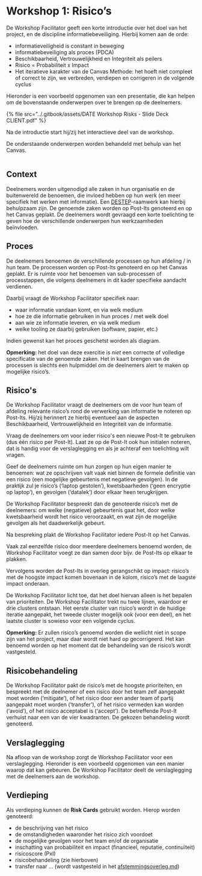 # Workshop 1: Risico’s

De Workshop Facilitator geeft een korte introductie over het doel van het project, en de discipline informatiebeveiliging. Hierbij komen aan de orde:

* informatieveiligheid is constant in beweging
* informatiebeveiliging als proces (PDCA)
* Beschikbaarheid, Vertrouwelijkheid en Integriteit als peilers
* Risico = Probabiliteit x Impact
* Het iteratieve karakter van de Canvas Methode: het hoeft niet compleet of correct te zijn, we verbreden, verdiepen en corrigeren in de volgende cyclus

Hieronder is een voorbeeld opgenomen van een presentatie, die kan helpen om de bovenstaande onderwerpen over te brengen op de deelnemers.

{% file src="../.gitbook/assets/DATE Workshop Risks - Slide Deck  CLIENT.pdf" %}

Na de introductie start hij/zij het interactieve deel van de workshop.

De onderstaande onderwerpen worden behandeld met behulp van het Canvas.

<figure><img src="../.gitbook/assets/Risico Canvas.png" alt=""><figcaption></figcaption></figure>

## Context

Deelnemers worden uitgenodigd alle zaken in hun organisatie en de buitenwereld de benoemen, die invloed hebben op hun werk (en meer specifiek het werken met informatie). Een [DESTEP](https://en.wikipedia.org/wiki/PEST\_analysis)-raamwerk kan hierbij behulpzaam zijn. De genoemde zaken worden op Post-Its genoteerd en op het Canvas geplakt. De deelnemers wordt gevraagd een korte toelichting te geven hoe de verschillende onderwerpen hun werkzaamheden beïnvloeden.

## Proces

De deelnemers benoemen de verschillende processen op hun afdeling / in hun team. De processen worden op Post-Its genoteerd en op het Canvas geplakt. Er is ruimte voor het benoemen van sub-processen of processtappen, die volgens deelnemers in dit kader specifieke aandacht verdienen.

Daarbij vraagt de Workshop Facilitator specifiek naar:

* waar informatie vandaan komt, en via welk medium
* hoe ze die informatie gebruiken in hun proces / met welk doel
* aan wie ze informatie leveren, en via welk medium
* welke tooling ze daarbij gebruiken (software, papier, etc.)

Indien gewenst kan het proces geschetst worden als diagram.

**Opmerking:** het doel van deze exercitie is _niet_ een correcte of volledige specificatie van de genoemde zaken. Het in kaart brengen van de processen is slechts een hulpmiddel om de deelnemers alert te maken op mogelijke risico’s.

## Risico's

De Workshop Facilitator vraagt de deelnemers om de voor hun team of afdeling relevante risico’s rond de verwerking van informatie te noteren op Post-Its. Hij/zij herinnert ze hierbij eventueel aan de aspecten Beschikbaarheid, Vertrouwelijkheid en Integriteit van de informatie.

Vraag de deelnemers om voor ieder risico's een nieuwe Post-It te gebruiken (dus één risico per Post-It). Laat ze op de Post-It ook hun initialen noteren, dat is handig voor de verslaglegging en als je achteraf een toelichting wilt vragen.

Geef de deelnemers ruimte om hun zorgen op hun eigen manier te benoemen: wat ze opschrijven valt vaak niet binnen de formele definitie van een risico (een mogelijke gebeurtenis met negatieve gevolgen). In de praktijk zul je risico’s (‘laptop gestolen’), kwetsbaarheden (‘geen encryptie op laptop’), en gevolgen (‘datalek’) door elkaar heen terugkrijgen.

De Workshop Facilitator bespreekt dan de genoteerde risico’s met de deelnemers: om welke (negatieve) gebeurtenis gaat het, door welke kwetsbaarheid wordt het risico veroorzaakt, en wat zijn de mogelijke gevolgen als het daadwerkelijk gebeurt.

Na bespreking plakt de Workshop Facilitator iedere Post-It op het Canvas.

Vaak zal eenzelfde risico door meerdere deelnemers benoemd worden, de Workshop Facilitator voegt ze dan samen door bijv. de Post-Its op elkaar te plakken.

Vervolgens worden de Post-Its in overleg gerangschikt op impact: risico’s met de hoogste impact komen bovenaan in de kolom, risico’s met de laagste impact onderaan.

De Workshop Facilitator licht toe, dat het doel hiervan alleen is het bepalen van prioriteiten. De Workshop Facilitator trekt nu twee lijnen, waardoor er drie clusters ontstaan. Het eerste cluster van risico’s wordt in de huidige iteratie aangepakt, het tweede cluster mogelijk ook (voor een deel), en het laatste cluster is sowieso voor een volgende cyclus.

**Opmerking:** Er zullen risico’s genoemd worden die wellicht niet in scope zijn van het project, maar daar wordt niet hard op gecorrigeerd. Het kan benoemd worden op het moment dat de behandeling van de risico’s wordt vastgesteld.

## Risicobehandeling

De Workshop Facilitator pakt de risico’s met de hoogste prioriteiten, en bespreekt met de deelnemer of een risico door het team zelf aangepakt moet worden (‘mitigate’), of het risico door een ander team of partij aangepakt moet worden (‘transfer’), of het risico vermeden kan worden (‘avoid’), of het risico acceptabel is (‘accept’). De betreffende Post-It verhuist naar een van de vier kwadranten. De gekozen behandeling wordt genoteerd.

## Verslaglegging

Na afloop van de workshop zorgt de Workshop Facilitator voor een verslaglegging. Hieronder is een voorbeeld opgenomen van een manier waarop dat kan gebeuren. De Workshop Facilitator deelt de verslaglegging met de deelnemers aan de workshop.



## Verdieping

Als verdieping kunnen de **Risk Cards** gebruikt worden. Hierop worden genoteerd:

* de beschrijving van het risico
* de omstandigheden waaronder het risico zich voordoet
* de mogelijke gevolgen voor het team en/of de organisatie
* inschatting van probabiliteit en impact (financieel, reputatie, continuïteit)
* risicoscore (PxI)
* risicobehandeling (zie hierboven)
* transfer naar … (wordt vastgesteld in het [afstemmingsoverleg.md](../afstemmingsoverleg.md "mention"))
